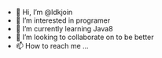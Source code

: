 - 👋 Hi, I’m @ldkjoin
- 👀 I’m interested in programer
- 🌱 I’m currently learning Java8
- 💞️ I’m looking to collaborate on to be better
- 📫 How to reach me ...

<!---
ldkjoin/ldkjoin is a ✨ special ✨ repository because its `README.md` (this file) appears on your GitHub profile.
You can click the Preview link to take a look at your changes.
--->
